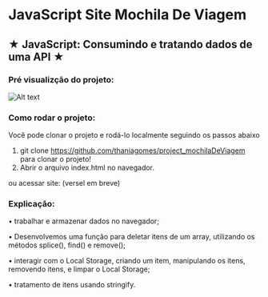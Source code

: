 # JavaScript Site Mochila De Viagem

## ★ **JavaScript: Consumindo e tratando dados de uma API** ★

### Pré visualizção do projeto:

![Alt text](../../../3.png)

### Como rodar o projeto:
Você pode clonar o projeto e rodá-lo localmente seguindo os passos abaixo

1. git clone https://github.com/thaniagomes/project_mochilaDeViagem para clonar o projeto!
2. Abrir o arquivo index.html no navegador.

ou acessar site: 
(versel em breve)
### Explicação:

•	trabalhar e armazenar dados no navegador;

•	Desenvolvemos uma função para deletar itens de um array,  utilizando os métodos splice(), find() e remove();

•	 interagir com o Local Storage, criando um item, manipulando os itens, removendo itens, e limpar o Local Storage;

•	tratamento de itens usando stringify.

